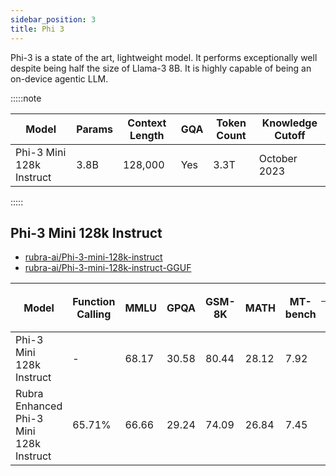 ```yaml
---
sidebar_position: 3
title: Phi 3
---
```


Phi-3 is a state of the art, lightweight model. It performs exceptionally well despite being half the size of Llama-3 8B. It is highly capable of being an on-device agentic LLM.

:::::note

| Model                  | Params | Context Length | GQA | Token Count | Knowledge Cutoff |
|------------------------|--------|----------------|-----|-------------|------------------|
| Phi-3 Mini 128k Instruct | 3.8B | 128,000        | Yes | 3.3T        | October 2023     |

:::::

## Phi-3 Mini 128k Instruct

- [rubra-ai/Phi-3-mini-128k-instruct](https://huggingface.co/rubra-ai/Phi-3-mini-128k-instruct)
- [rubra-ai/Phi-3-mini-128k-instruct-GGUF](https://huggingface.co/rubra-ai/Phi-3-mini-128k-instruct-GGUF)

<table>
  <thead>
    <tr>
      <th rowspan="2">Model</th>
      <th rowspan="2">Function Calling</th>
      <th rowspan="2">MMLU</th>
      <th rowspan="2">GPQA</th>
      <th rowspan="2">GSM-8K</th>
      <th rowspan="2">MATH</th>
      <th rowspan="2">MT-bench</th>
      <th colspan="6">MT-bench Pairwise Comparison</th>
    </tr>
    <tr>
      <th>Win</th>
      <th>Loss</th>
      <th>Tie</th>
      <th>Win Rate</th>
      <th>Loss Rate</th>
      <th>Adjusted Win Rate</th>
    </tr>
  </thead>
  <tbody>
    <tr>
      <td>Phi-3 Mini 128k Instruct</td>
      <td>-</td>
      <td>68.17</td>
      <td>30.58</td>
      <td>80.44</td>
      <td>28.12</td>
      <td>7.92</td>
      <td>51</td>
      <td>45</td>
      <td>64</td>
      <td>0.31875</td>
      <td>0.28125</td>
      <td><strong>0.51875</strong></td>
    </tr>
    <tr>
      <td>Rubra Enhanced Phi-3 Mini 128k Instruct</td>
      <td>65.71%</td>
      <td>66.66</td>
      <td>29.24</td>
      <td>74.09</td>
      <td>26.84</td>
      <td>7.45</td>
      <td>45</td>
      <td>51</td>
      <td>64</td>
      <td>0.28125</td>
      <td>0.31875</td>
      <td>0.48125</td>
    </tr>
  </tbody>
</table>